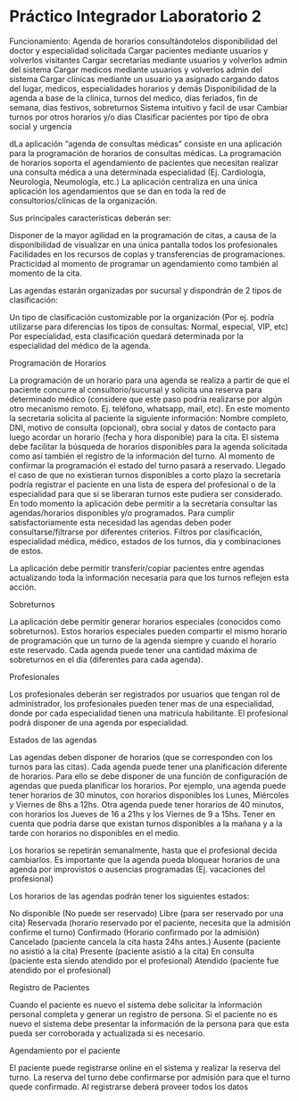



# Práctico Integrador Laboratorio 2
Funcionamiento:
Agenda de horarios consultándotelos disponibilidad del doctor y especialidad solicitada 
Cargar pacientes mediante usuarios y volverlos visitantes 
Cargar secretarias mediante usuarios y volverlos admin del sistema
Cargar medicos mediante usuarios y volverlos admin del sistema
Cargar clínicas mediante un usuario ya asignado cargando datos del lugar, medicos, especialidades horarios y demás
Disponibilidad de la agenda a base de la clínica, turnos del medico, días feriados, fin de semana, días festivos, sobreturnos
Sistema intuitivo y facil de usar
Cambiar turnos por otros horarios y/o días 
Clasificar pacientes por tipo de obra social y urgencia


dLa aplicación “agenda de consultas médicas” consiste en una aplicación para la programación de horarios de consultas médicas.
La programación de horarios soporta el agendamiento de pacientes que necesitan realizar una consulta médica a una determinada especialidad (Ej. Cardiología, Neurología, Neumología, etc.)
La aplicación centraliza en una única aplicación los agendamientos que se dan en toda la red de consultorios/clínicas de la organización.

Sus principales características deberán ser:

Disponer de la mayor agilidad en la programación de citas, a causa de la disponibilidad de visualizar en una única pantalla todos los profesionales
Facilidades en los recursos de copias y transferencias de programaciones.
Practicidad al momento de programar un agendamiento como también al momento de la cita.

Las agendas estarán organizadas por sucursal y dispondrán de 2 tipos de clasificación:

Un tipo de clasificación customizable por la organización (Por ej. podría utilizarse para diferencias los tipos de consultas: Normal, especial, VIP, etc)
Por especialidad, esta clasificación quedará determinada por la especialidad del médico de la agenda.


Programación de Horarios

La programación de un horario para una agenda se realiza a partir de que el paciente concurre al consultorio/sucursal y solicita una reserva para determinado médico (considere que este paso podría realizarse por algún otro mecanismo remoto. Ej. teléfono, whatsapp, mail, etc). En este momento la secretaria solicita al paciente la siguiente información: Nombre completo, DNI, motivo de consulta (opcional), obra social y datos de contacto para luego acordar un horario (fecha y hora disponible) para la cita.
El sistema debe facilitar la búsqueda de horarios disponibles para la agenda solicitada como así también el registro de la información del turno.
Al momento de confirmar la programación el estado del turno pasará a reservado.
Llegado el caso de que no existieran turnos disponibles a corto plazo la secretaría podría registrar el paciente en una lista de espera del profesional o de la especialidad para que si se liberaran turnos este pudiera ser considerado.
En todo momento la aplicación debe permitir a la secretaria consultar las agendas/horarios disponibles y/o programados. Para cumplir satisfactoriamente esta necesidad las agendas deben poder consultarse/filtrarse por diferentes criterios. 
Filtros por clasificación, especialidad médica, médico, estados de los turnos, día y combinaciones de estos.

La aplicación debe permitir transferir/copiar pacientes entre agendas actualizando toda la información necesaria para que los turnos reflejen esta acción.

Sobreturnos

La aplicación debe permitir generar horarios especiales (conocidos como sobreturnos). Estos horarios especiales pueden compartir el mismo horario de programación que un turno de la agenda siempre y cuando el horario este reservado. Cada agenda puede tener una cantidad máxima de sobreturnos en el día (diferentes para cada agenda).

Profesionales

Los profesionales deberán ser registrados por usuarios que tengan rol de administrador, los profesionales pueden tener mas de una especialidad, donde por cada especialidad tienen una matrícula habilitante. El profesional podrá disponer de una agenda por especialidad.

Estados de las agendas

Las agendas deben disponer de horarios (que se corresponden con los turnos para las citas). Cada agenda puede tener una planificación diferente de horarios. Para ello se debe disponer de una función de configuración de agendas que pueda planificar los horarios.
Por ejemplo, una agenda puede tener horarios de 30 minutos, con horarios disponibles los Lunes, Miércoles y Viernes de 8hs a 12hs.
Otra agenda puede tener horarios de 40 minutos, con horarios los Jueves de 16 a 21hs y los Viernes de 9 a 15hs.
Tener en cuenta que podría darse que existan turnos disponibles a la mañana y a la tarde con horarios no disponibles en el medio.

Los horarios se repetirán semanalmente, hasta que el profesional decida cambiarlos.
Es importante que la agenda pueda bloquear horarios de una agenda por improvistos o ausencias programadas (Ej. vacaciones del profesional)

Los horarios de las agendas podrán tener los siguientes estados: 

No disponible (No puede ser reservado)
Libre (para ser reservado por una cita)
Reservada (horario reservado por el paciente, necesita que la admisión confirme el turno)
Confirmado (Horario confirmado por la admisión)
Cancelado (paciente cancela la cita hasta 24hs antes.)
Ausente (paciente no asistió a la cita)
Presente (paciente asistió a la cita)
En consulta (paciente esta siendo atendido por el profesional)
Atendido (paciente fue atendido por el profesional)


Registro de Pacientes

Cuando el paciente es nuevo el sistema debe solicitar la información personal completa y generar un registro de persona.
Si el paciente no es nuevo el sistema debe presentar la información de la persona para que esta pueda ser corroborada y actualizada si es necesario.

Agendamiento por el paciente

El paciente puede registrarse online en el sistema y realizar la reserva del turno. La reserva del turno debe confirmarse por admisión para que el turno quede confirmado. Al registrarse deberá proveer todos los datos 